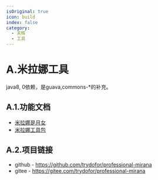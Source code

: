 ```yaml
---
isOriginal: true
icon: build
index: false
category:
  - 天辉
  - 工具
---
```


# A.米拉娜工具

java8, 0依赖，是guava,commons-*的补充。

## A.1.功能文档

* [米拉娜是月女](./a1.mirana.md)
* [米拉娜工具包](./a2.utilities.md)

## A.2.项目链接

* github - <https://github.com/trydofor/professional-mirana>
* gitee - <https://gitee.com/trydofor/professional-mirana>
